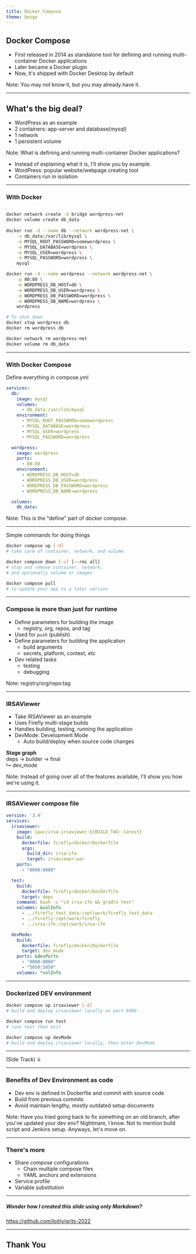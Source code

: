 ```yaml
---
title: Docker Compose
theme: beige
---
```





## Docker Compose

- First released in 2014 as standalone tool for defining and running multi-container Docker applications
- Later became a Docker plugin
- Now, it's shipped with Docker Desktop by default

Note: You may not know it, but you may already have it.

---

## What's the big deal?

- WordPress as an example
- 2 containers: app-server and database(mysql)
- 1 network
- 1 persistent volume


Note: What is defining and running multi-container Docker applications?  
- Instead of explaining what it is, I'll show you by example.
- WordPress: popular website/webpage creating tool
- Containers run in isolation

---

### With Docker

```bash [1-3|4-12|13-20|21-26]

docker network create -d bridge wordpress-net
docker volume create db_data
  
docker run -d --name db --network wordpress-net \
    -v db_data:/var/lib/mysql \
    -e MYSQL_ROOT_PASSWORD=somewordpress \
    -e MYSQL_DATABASE=wordpress \
    -e MYSQL_USER=wordpress \
    -e MYSQL_PASSWORD=wordpress \
    mysql

docker run -d --name wordpress --network wordpress-net \
    -p 80:80 \
    -e WORDPRESS_DB_HOST=db \
    -e WORDPRESS_DB_USER=wordpress \
    -e WORDPRESS_DB_PASSWORD=wordpress \
    -e WORDPRESS_DB_NAME=wordpress \
    wordpress 

# To shut down
docker stop wordpress db
docker rm wordpress db

docker network rm wordpress-net
docker volume rm db_data

```

---

### With Docker Compose

Define everything in compose.yml
```YAML [1-11|12-20|21-23]
services:
  db:
    image: mysql
    volumes:
      - db_data:/var/lib/mysql
    environment:
      - MYSQL_ROOT_PASSWORD=somewordpress
      - MYSQL_DATABASE=wordpress
      - MYSQL_USER=wordpress
      - MYSQL_PASSWORD=wordpress

  wordpress:
    image: wordpress
    ports:
      - 80:80
    environment:
      - WORDPRESS_DB_HOST=db
      - WORDPRESS_DB_USER=wordpress
      - WORDPRESS_DB_PASSWORD=wordpress
      - WORDPRESS_DB_NAME=wordpress

  volumes:
    db_data:
```

Note: This is the "define" part of docker compose.

---

Simple commands for doing things
```bash [1-2|3-6|7-9]
docker compose up [-d]
# take care of container, network, and volume

docker compose down [-v] [--rmi all]
# stop and remove container, network, 
# and optionally volume or images

docker compose pull
# to update your app to a later version
```

---

### Compose is more than just for runtime

- Define parameters for building the image
  - registry, org, repos, and tag
- Used for `push` (publish)
- Define parameters for building the application
  - build arguments
  - secrets, platform, context, etc
- Dev related tasks
  - testing
  - debugging

Note: registry/org/repo:tag

---

<!-- .element: class="fragment" -->

### IRSAViewer
- Take IRSAViewer as an example
- Uses Firefly multi-stage builds
- Handles building, testing, running the application
- DevMode: Development Mode
  - Auto build/deploy when source code changes


**Stage graph**  <br>
  deps &rarr; builder &rarr; final   <br>
  &#8627; dev_mode

<!-- .element: class="fragment" -->

Note: Instead of going over all of the features available, I'll show 
you how we're using it.

---

### IRSAViewer compose file


```YAML [3-4|5-9|13-21|16,17|23-30|24-26|27-29]
version: '3.4'
services:
  irsaviewer:
    image: ipac/irsa-irsaviewer:${BUILD_TAG:-latest}
    build:
      dockerfile: firefly/docker/Dockerfile
      args:
        build_dir: irsa-ife
        target: irsaviewer:war
    ports:
      - "8080:8080"

  test:
    build:
      dockerfile: firefly/docker/Dockerfile
      target: deps
    command: bash -c "cd irsa-ife && gradle test"
    volumes: &volInfo
      - ../firefly_test_data:/opt/work/firefly_test_data
      - ../firefly:/opt/work/firefly
      - ../irsa-ife:/opt/work/irsa-ife

  devMode:
    build:
      dockerfile: firefly/docker/Dockerfile
      target: dev_mode
    ports: &devPorts
      - "8080:8080"
      - "5050:5050"
    volumes: *volInfo
```
---

### Dockerized DEV environment

```bash
docker compose up irsaviewer [-d]
# build and deploy irsaviewer locally on port 8080

docker compose run test
# runs test then exit 

docker compose up devMode
# build and deploy irsaviewer locally, then enter DevMode
```
___

(Side Track) &darr;


----

### Benefits of Dev Environment as code

- Dev env is defined in Dockerfile and commit with source code
- Build from previous commits
- Avoid maintain lengthy, mostly outdated setup documents

Note: Have you tried going back to fix something on an old branch,
after you've updated your dev env?  Nightmare, I know.
Not to mention build script and Jenkins setup.  Anyways, let's move on.

---

### There's more

- Share compose configurations 
  - Chain multiple compose files
  - YAML anchors and extensions 
- Service profile
- Variable substitution

---

##### Wonder how I created this slide using only Markdown?

https://github.com/loitly/grits-2022

___

## Thank You

